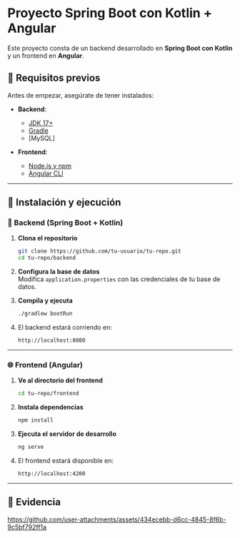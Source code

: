 # Proyecto Spring Boot con Kotlin + Angular

Este proyecto consta de un backend desarrollado en **Spring Boot con Kotlin** y un frontend en **Angular**.

## 📌 Requisitos previos

Antes de empezar, asegúrate de tener instalados:

- **Backend**:
  - [JDK 17+](https://adoptium.net/)
  - [Gradle](https://gradle.org/)
  - [MySQL] 

- **Frontend**:
  - [Node.js y npm](https://nodejs.org/)
  - [Angular CLI](https://angular.io/cli)

---

## 🚀 Instalación y ejecución

### 🔧 Backend (Spring Boot + Kotlin)

1. **Clona el repositorio**  
   ```bash
   git clone https://github.com/tu-usuario/tu-repo.git
   cd tu-repo/backend
   ```

2. **Configura la base de datos**  
   Modifica `application.properties` con las credenciales de tu base de datos.

3. **Compila y ejecuta**  
   ```bash
   ./gradlew bootRun
   ```

4. El backend estará corriendo en:  
   ```
   http://localhost:8080
   ```

---

### 🌐 Frontend (Angular)

1. **Ve al directorio del frontend**  
   ```bash
   cd tu-repo/frontend
   ```

2. **Instala dependencias**  
   ```bash
   npm install
   ```

3. **Ejecuta el servidor de desarrollo**  
   ```bash
   ng serve
   ```

4. El frontend estará disponible en:  
   ```
   http://localhost:4200
   ```

---

## 📄 Evidencia 



https://github.com/user-attachments/assets/434ecebb-d6cc-4845-8f6b-9c5bf792ff1a

